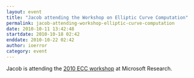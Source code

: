 ```yaml
---
layout: event
title: "Jacob attending the Workshop on Elliptic Curve Computation"
permalink: jacob-attending-workshop-elliptic-curve-computation
date: 2010-10-11 13:42:48
startdate: 2010-10-18 02:42
enddate: 2010-10-22 02:42
author: ioerror
category: event
---
```


Jacob is attending the [2010 ECC workshop](http://2010.eccworkshop.org/) at Microsoft Research.
